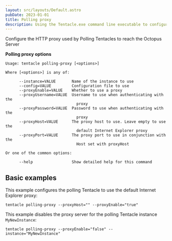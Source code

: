 ```yaml
---
layout: src/layouts/Default.astro
pubDate: 2023-01-01
title: Polling proxy
description: Using the Tentacle.exe command line executable to configure the HTTP proxy used by polling Tentacles to reach the Octopus Server.
---
```


Configure the HTTP proxy used by Polling Tentacles to reach the Octopus Server

**Polling proxy options**

```
Usage: tentacle polling-proxy [<options>]

Where [<options>] is any of:

      --instance=VALUE       Name of the instance to use
      --config=VALUE         Configuration file to use
      --proxyEnable=VALUE    Whether to use a proxy
      --proxyUsername=VALUE  Username to use when authenticating with the
                               proxy
      --proxyPassword=VALUE  Password to use when authenticating with the
                               proxy
      --proxyHost=VALUE      The proxy host to use. Leave empty to use the
                               default Internet Explorer proxy
      --proxyPort=VALUE      The proxy port to use in conjunction with the
                               Host set with proxyHost

Or one of the common options:

      --help                 Show detailed help for this command
```

## Basic examples

This example configures the polling Tentacle to use the default Internet Explorer proxy:

```
tentacle polling-proxy --proxyHost="" --proxyEnable="true"
```

This example disables the proxy server for the polling Tentacle instance `MyNewInstance`:

```
tentacle polling-proxy --proxyEnable="false" --instance="MyNewInstance"
``` 
